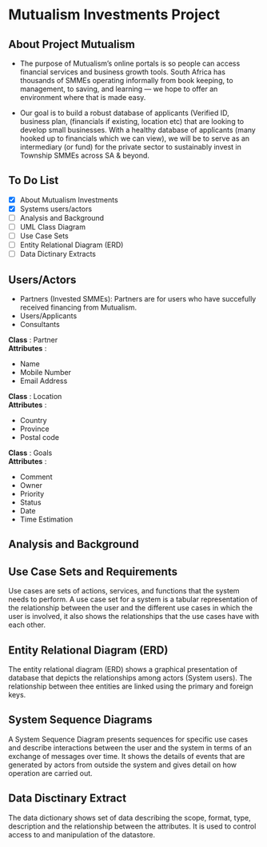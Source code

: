 # Mutualism Investments Project

## About Project Mutualism
* The purpose of Mutualism’s online portals is so people can access financial services and business growth tools. South Africa has thousands of SMMEs operating informally from book keeping, to management, to saving, and learning — we hope to offer an environment where that is made easy. 

* Our goal is to build a robust database of applicants (Verified ID, business plan, (financials if existing, location etc) that are looking to develop small businesses. With a healthy database of applicants (many hooked up to financials which we can view), we will be to serve as an intermediary (or fund) for the private sector to sustainably invest in Township SMMEs across SA & beyond.  

## To Do List
- [x] About Mutualism Investments
- [x] Systems users/actors 
- [ ] Analysis and Background 
- [ ] UML Class Diagram
- [ ] Use Case Sets 
- [ ] Entity Relational Diagram (ERD)
- [ ] Data Dictinary Extracts

## Users/Actors
* Partners (Invested SMMEs): Partners are for users who have succefully received financing from Mutualism.
* Users/Applicants
* Consultants

**Class** : Partner\
**Attributes** : 
* Name
* Mobile Number 
* Email Address 

**Class** : Location\
**Attributes** : 
* Country
* Province 
* Postal code 

**Class** : Goals\
**Attributes** : 
* Comment
* Owner 
* Priority
* Status
* Date
* Time Estimation


## Analysis and Background


## Use Case Sets and Requirements
Use cases are sets of actions, services, and functions that the system needs to perform. A use case set for a system is a tabular representation of the relationship between the user and the different use cases in which the user is involved, it also shows the relationships that the use cases have with each other. 

## Entity Relational Diagram (ERD)
The entity relational diagram (ERD) shows a graphical presentation of database that depicts the relationships among actors (System users). The relationship between thee entities are linked using the primary and foreign keys.

## System Sequence Diagrams
A System Sequence Diagram presents sequences for specific use cases and describe interactions between the user and the system in terms of an exchange of messages over time. It shows the details of events that are generated by actors from outside the system and gives detail on how operation are carried out.

## Data Disctinary Extract
The data dictionary shows set of data describing the scope, format, type, description and the relationship between the attributes. It is used to control access to and manipulation of the datastore.


